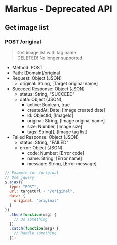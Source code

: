 # Markus - Deprecated API

## Get image list

### POST /original

> Get image list with tag name  
> DELETED! No longer supported

- Method: POST
- Path: [Domain]/original
- Request: Object (JSON)
  - original: String, [Target original name]
- Succeed Response: Object (JSON)
  - status: String, "SUCCEED"
  - data: Object (JSON),
    - active: Boolean, true
    - createdAt: Date, [Image created date]
    - id: ObjectId, [ImageId]
    - original: String, [Image original name]
    - size: Number, [Image size]
    - tags: String\[], [Image tag list]
- Failed Response: Object (JSON)
  - status: String, "FAILED"
  - error: Object (JSON)
    - code: Number: [Error code]
    - name: String, [Error name]
    - message: String, [Error message]

```javascript
// Example for /original
// Use jquery
$.ajax({
  type: "POST",
  url: targetUrl + "/original",
  data: {
    original: "original"
  }
})
  .then(function(msg) {
    // Do something
  })
  .catch(function(msg) {
    // Handle something
  });
```
